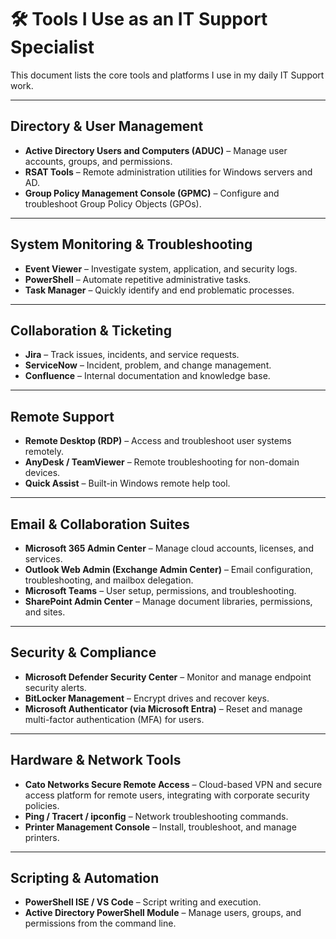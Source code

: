# 🛠 Tools I Use as an IT Support Specialist

This document lists the core tools and platforms I use in my daily IT Support work.

---

## **Directory & User Management**
- **Active Directory Users and Computers (ADUC)** – Manage user accounts, groups, and permissions.
- **RSAT Tools** – Remote administration utilities for Windows servers and AD.
- **Group Policy Management Console (GPMC)** – Configure and troubleshoot Group Policy Objects (GPOs).

---

## **System Monitoring & Troubleshooting**
- **Event Viewer** – Investigate system, application, and security logs.
- **PowerShell** – Automate repetitive administrative tasks.
- **Task Manager** – Quickly identify and end problematic processes.

---

## **Collaboration & Ticketing**
- **Jira** – Track issues, incidents, and service requests.
- **ServiceNow** – Incident, problem, and change management.
- **Confluence** – Internal documentation and knowledge base.

---

## **Remote Support**
- **Remote Desktop (RDP)** – Access and troubleshoot user systems remotely.
- **AnyDesk / TeamViewer** – Remote troubleshooting for non-domain devices.
- **Quick Assist** – Built-in Windows remote help tool.

---

## **Email & Collaboration Suites**
- **Microsoft 365 Admin Center** – Manage cloud accounts, licenses, and services.
- **Outlook Web Admin (Exchange Admin Center)** – Email configuration, troubleshooting, and mailbox delegation.
- **Microsoft Teams** – User setup, permissions, and troubleshooting.
- **SharePoint Admin Center** – Manage document libraries, permissions, and sites.

---

## **Security & Compliance**
- **Microsoft Defender Security Center** – Monitor and manage endpoint security alerts.
- **BitLocker Management** – Encrypt drives and recover keys.
- **Microsoft Authenticator (via Microsoft Entra)** – Reset and manage multi-factor authentication (MFA) for users.

---

## **Hardware & Network Tools**
- **Cato Networks Secure Remote Access** – Cloud-based VPN and secure access platform for remote users, integrating with corporate security policies.
- **Ping / Tracert / ipconfig** – Network troubleshooting commands.
- **Printer Management Console** – Install, troubleshoot, and manage printers.

---

## **Scripting & Automation**
- **PowerShell ISE / VS Code** – Script writing and execution.
- **Active Directory PowerShell Module** – Manage users, groups, and permissions from the command line.
